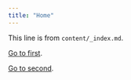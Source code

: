 ```yaml
---
title: "Home"
---
```


This line is from `content/_index.md`.

[Go to first](/first/).

[Go to second](./section-1/second).
